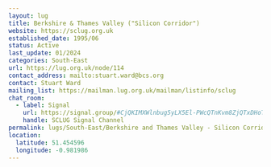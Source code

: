 ```yaml
---
layout: lug
title: Berkshire & Thames Valley ("Silicon Corridor")
website: https://sclug.org.uk
established_date: 1995/06
status: Active
last_update: 01/2024
categories: South-East
url: https://lug.org.uk/node/114
contact_address: mailto:stuart.ward@bcs.org
contact: Stuart Ward
mailing_list: https://mailman.lug.org.uk/mailman/listinfo/sclug
chat_room:
  - label: Signal
    url: https://signal.group/#CjQKIMXWlnbug5yLX5El-PWcQTnKvm8ZjQTxDHoTCHngtiDkEhCQXixsVnDirYP2FIkGuSaB
    handle: SCLUG Signal Channel
permalink: lugs/South-East/Berkshire and Thames Valley - Silicon Corridor/
location:
  latitude: 51.454596
  longitude: -0.981986
---
```

